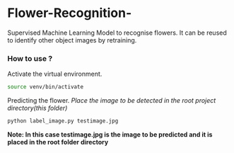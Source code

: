 # Flower-Recognition-
Supervised Machine Learning Model to recognise flowers.
It can be reused to identify other object images by retraining.

### How to use ?
Activate the virtual environment.
```bash
source venv/bin/activate
```
Predicting the flower.
*Place the image to be detected in the root project directory(this folder)*
```bash
python label_image.py testimage.jpg 
```
**Note: In this case testimage.jpg is the image to be predicted and it is placed in the root folder directory**
